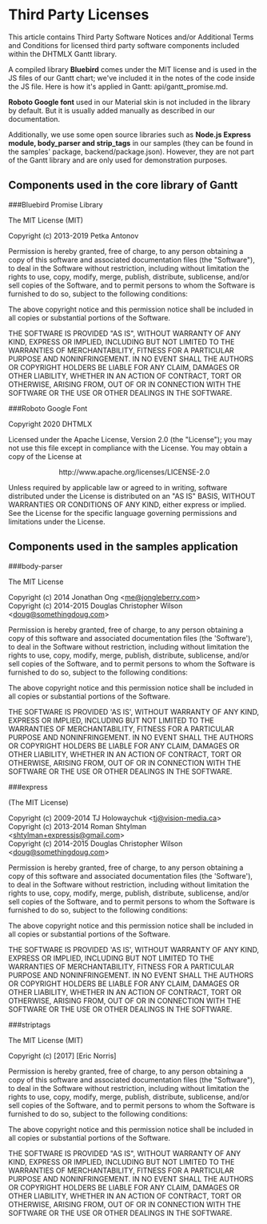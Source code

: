 Third Party Licenses
=====================================

This article contains Third Party Software Notices and/or Additional Terms and Conditions for licensed third party software components included within the DHTMLX Gantt library.

A compiled library **Bluebird** comes under the MIT license and is used in the JS files of our Gantt chart; we've included it in the notes of the code inside the JS file. Here is how it's applied in Gantt: api/gantt_promise.md. 

**Roboto Google font** used in our Material skin is not included in the library by default. But it is usually added manually as described in our documentation.

Additionally, we use some open source libraries such as **Node.js Express module, body_parser and strip_tags**  in our samples (they can be found in the samples' package, backend/package.json). However, they are not part of the Gantt library and are only used for demonstration purposes.

Components used in the core library of Gantt
--------------

###Bluebird Promise Library


The MIT License (MIT)

Copyright (c) 2013-2019 Petka Antonov

Permission is hereby granted, free of charge, to any person 
obtaining a copy of this software and associated documentation
files (the "Software"), to deal in the Software without restriction,
including without limitation the rights to use, copy, modify, merge,
publish, distribute, sublicense, and/or sell copies of the Software,
and to permit persons to whom the Software is furnished to do so,
subject to the following conditions:

The above copyright notice and this permission notice shall be included
in all copies or substantial portions of the Software.

THE SOFTWARE IS PROVIDED "AS IS", WITHOUT WARRANTY OF ANY KIND, EXPRESS
OR IMPLIED, INCLUDING BUT NOT LIMITED TO THE WARRANTIES OF MERCHANTABILITY,
FITNESS FOR A PARTICULAR PURPOSE AND NONINFRINGEMENT. IN NO EVENT SHALL
THE AUTHORS OR COPYRIGHT HOLDERS BE LIABLE FOR ANY CLAIM, DAMAGES OR OTHER
LIABILITY, WHETHER IN AN ACTION OF CONTRACT, TORT OR OTHERWISE, ARISING
FROM, OUT OF OR IN CONNECTION WITH THE SOFTWARE OR THE USE OR OTHER
DEALINGS IN THE SOFTWARE.


###Roboto Google Font


Copyright 2020 DHTMLX

Licensed under the Apache License, Version 2.0 (the "License");
you may not use this file except in compliance with the License.
You may obtain a copy of the License at
<br>
<p align="center" text-indent: 20px;>http://www.apache.org/licenses/LICENSE-2.0</p>

Unless required by applicable law or agreed to in writing, software
distributed under the License is distributed on an "AS IS" BASIS,
WITHOUT WARRANTIES OR CONDITIONS OF ANY KIND, either express or implied.
See the License for the specific language governing permissions and
limitations under the License.

Components used in the samples application
-----------------------------------------------

###body-parser

The MIT License

Copyright (c) 2014 Jonathan Ong &lt;me@jongleberry.com&gt;<br>
Copyright (c) 2014-2015 Douglas Christopher Wilson &lt;doug@somethingdoug.com&gt;

Permission is hereby granted, free of charge, to any person obtaining
a copy of this software and associated documentation files (the
'Software'), to deal in the Software without restriction, including
without limitation the rights to use, copy, modify, merge, publish,
distribute, sublicense, and/or sell copies of the Software, and to
permit persons to whom the Software is furnished to do so, subject to
the following conditions:

The above copyright notice and this permission notice shall be
included in all copies or substantial portions of the Software.

THE SOFTWARE IS PROVIDED 'AS IS', WITHOUT WARRANTY OF ANY KIND,
EXPRESS OR IMPLIED, INCLUDING BUT NOT LIMITED TO THE WARRANTIES OF
MERCHANTABILITY, FITNESS FOR A PARTICULAR PURPOSE AND NONINFRINGEMENT.
IN NO EVENT SHALL THE AUTHORS OR COPYRIGHT HOLDERS BE LIABLE FOR ANY
CLAIM, DAMAGES OR OTHER LIABILITY, WHETHER IN AN ACTION OF CONTRACT,
TORT OR OTHERWISE, ARISING FROM, OUT OF OR IN CONNECTION WITH THE
SOFTWARE OR THE USE OR OTHER DEALINGS IN THE SOFTWARE.

###express

(The MIT License)

Copyright (c) 2009-2014 TJ Holowaychuk &lt;tj@vision-media.ca&gt;<br>
Copyright (c) 2013-2014 Roman Shtylman &lt;shtylman+expressjs@gmail.com&gt;<br>
Copyright (c) 2014-2015 Douglas Christopher Wilson &lt;doug@somethingdoug.com&gt;

Permission is hereby granted, free of charge, to any person obtaining
a copy of this software and associated documentation files (the
'Software'), to deal in the Software without restriction, including
without limitation the rights to use, copy, modify, merge, publish,
distribute, sublicense, and/or sell copies of the Software, and to
permit persons to whom the Software is furnished to do so, subject to
the following conditions:

The above copyright notice and this permission notice shall be
included in all copies or substantial portions of the Software.

THE SOFTWARE IS PROVIDED 'AS IS', WITHOUT WARRANTY OF ANY KIND,
EXPRESS OR IMPLIED, INCLUDING BUT NOT LIMITED TO THE WARRANTIES OF
MERCHANTABILITY, FITNESS FOR A PARTICULAR PURPOSE AND NONINFRINGEMENT.
IN NO EVENT SHALL THE AUTHORS OR COPYRIGHT HOLDERS BE LIABLE FOR ANY
CLAIM, DAMAGES OR OTHER LIABILITY, WHETHER IN AN ACTION OF CONTRACT,
TORT OR OTHERWISE, ARISING FROM, OUT OF OR IN CONNECTION WITH THE
SOFTWARE OR THE USE OR OTHER DEALINGS IN THE SOFTWARE.

###striptags

The MIT License (MIT)

Copyright (c) [2017] [Eric Norris]

Permission is hereby granted, free of charge, to any person obtaining a copy
of this software and associated documentation files (the "Software"), to deal
in the Software without restriction, including without limitation the rights
to use, copy, modify, merge, publish, distribute, sublicense, and/or sell
copies of the Software, and to permit persons to whom the Software is
furnished to do so, subject to the following conditions:

The above copyright notice and this permission notice shall be included in all
copies or substantial portions of the Software.

THE SOFTWARE IS PROVIDED "AS IS", WITHOUT WARRANTY OF ANY KIND, EXPRESS OR
IMPLIED, INCLUDING BUT NOT LIMITED TO THE WARRANTIES OF MERCHANTABILITY,
FITNESS FOR A PARTICULAR PURPOSE AND NONINFRINGEMENT. IN NO EVENT SHALL THE
AUTHORS OR COPYRIGHT HOLDERS BE LIABLE FOR ANY CLAIM, DAMAGES OR OTHER
LIABILITY, WHETHER IN AN ACTION OF CONTRACT, TORT OR OTHERWISE, ARISING FROM,
OUT OF OR IN CONNECTION WITH THE SOFTWARE OR THE USE OR OTHER DEALINGS IN THE
SOFTWARE.


  